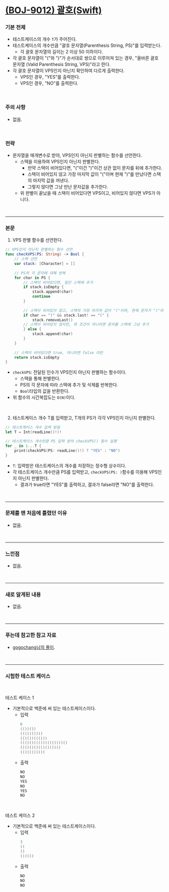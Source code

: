 # [(BOJ-9012) 괄호(Swift)](https://www.acmicpc.net/problem/9012)

### 기본 전제<br/>
- 테스트케이스의 개수 `T`가 주어진다.<br/>
- 테스트케이스의 개수만큼 "괄호 문자열(Parenthesis String, PS)"를 입력받는다.<br/>
    - 각 괄호 문자열의 길이는 2 이상 50 이하이다.<br/>
- 각 괄호 문자열이 "("와 ")"가 순서대로 쌍으로 이루어져 있는 경우, "올바른 괄호 문자열 (Valid Parenthesis String, VPS)"라고 한다.<br/>
- 각 괄호 문자열이 VPS인지 아닌지 확인하여 다르게 출력한다.<br/>
    - VPS인 경우, "YES"를 출력한다.<br/>
    - VPS인 경우, "NO"를 출력한다.<br/>
<br/>

### 주의 사항<br/>
- 없음.<br/>
<br/>

### 전략<br/>
- 문자열을 매개변수로 받아, VPS인지 아닌지 판별하는 함수를 선언한다.<br/>
    - 스택을 이용하여 VPS인지 아닌지 판별한다.<br/>
        - 만약 스택이 비어있다면, "("이건 ")"이건 상관 없이 문자를 뒤에 추가한다.<br/>
        - 스택이 비어있지 않고 가장 마지막 값이 "("이며 현재 ")"를 만났다면 스택의 마지막 값을 꺼낸다.<br/>
        - 그렇지 않다면 그냥 만난 문자값을 추가한다.<br/>
    - 위 판별이 끝났을 때 스택이 비어있다면 VPS이고, 비어있지 않다면 VPS가 아니다.<br/> 
<br/>

---
### 본문<br/>

1. VPS 판별 함수를 선언한다.<br/>
```Swift
// VPS인지 아닌지 판별하는 함수 선언
func checkVPS(PS: String) -> Bool {
    // 스택 선언
    var stack: [Character] = []
    
    // PS의 각 문자에 대해 반복
    for char in PS {
        // 스택이 비어있다면, 일단 스택에 추가
        if stack.isEmpty {
            stack.append(char)
            continue
        }
        
        // 스택이 비어있지 않고, 스택의 가장 마지막 값이 "("이며, 현재 문자가 ")"라면, 스택의 마지막 값을 없앰
        if char == ")" && stack.last! == "(" {
            stack.removeLast()
        // 스택이 비어있지 않지만, 위 조건이 아니라면 문자를 스택에 그냥 추가
        } else {
            stack.append(char)
        }
    }
    
    // 스택이 비어있다면 true, 아니라면 false 리턴
    return stack.isEmpty
}
```
- `checkVPS`: 전달된 인수가 VPS인지 아닌지 판별하는 함수이다.<br/>
    - 스택을 통해 판별한다.<br/>
    - PS의 각 문자에 따라 스택에 추가 및 삭제를 반복한다.<br/>
    - `Bool`타입의 값을 반환한다.<br/>
- 위 함수의 시간복잡도는 `O(N)`이다.<br/>   
<br/>

2. 테스트케이스 개수 T를 입력받고, T개의 PS가 각각 VPS인지 아닌지 판별한다.<br/>
```Swift
// 테스트케이스 개수 입력 받음
let T = Int(readLine()!)!

// 테스트케이스 개수만큼 PS 입력 받아 checkVPS() 함수 실행
for _ in 1...T {
    print(checkVPS(PS: readLine()!) ? "YES" : "NO")
}
```
- `T`: 입력받은 테스트케이스의 개수를 저장하는 정수형 상수이다.<br/>
- 각 테스트케이스 개수만큼 PS를 입력받고, `checkVPS(PS: )`함수를 이용해 VPS인지 아닌지 판별한다.<br/>
    - 결과가 true라면 "YES"를 출력하고, 결과가 false라면 "NO"를 출력한다.<br/>
<br/>

---
### 문제를 맨 처음에 틀렸던 이유<br/>
- 없음.<br/>
<br/>

---
### 느낀점<br/>
- 없음.<br/>
<br/>

---
### 새로 알게된 내용<br/>
- 없음.<br/>
<br/>

--- 
### 푸는데 참고한 참고 자료<br/>
- [gogochang님의 풀이](https://www.acmicpc.net/source/83658659).<br/>
<br/>

---
### 시험한 테스트 케이스
<br/>

테스트 케이스 1<br/>
- 기본적으로 백준에 써 있는 테스트케이스이다.<br/>
    - 입력
        ```Swift
        6
        (())())
        (((()())()
        (()())((()))
        ((()()(()))(((())))()
        ()()()()(()()())()
        (()((())()(
        ```
    - 출력
        ```Swift
        NO
        NO
        YES
        NO
        YES
        NO
        ```
<br/>

테스트 케이스 2<br/>
- 기본적으로 백준에 써 있는 테스트케이스이다.<br/>
    - 입력
        ```Swift
        3
        ((
        ))
        ())(()
        ```
    - 출력
        ```Swift
        NO
        NO
        NO
        ```
<br/>
